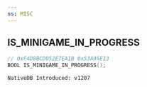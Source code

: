 ```yaml
---
ns: MISC
---
```

## IS_MINIGAME_IN_PROGRESS

```c
// 0xF4D8BCD052E7EA1B 0x53A95E13
BOOL IS_MINIGAME_IN_PROGRESS();
```

```
NativeDB Introduced: v1207
```

